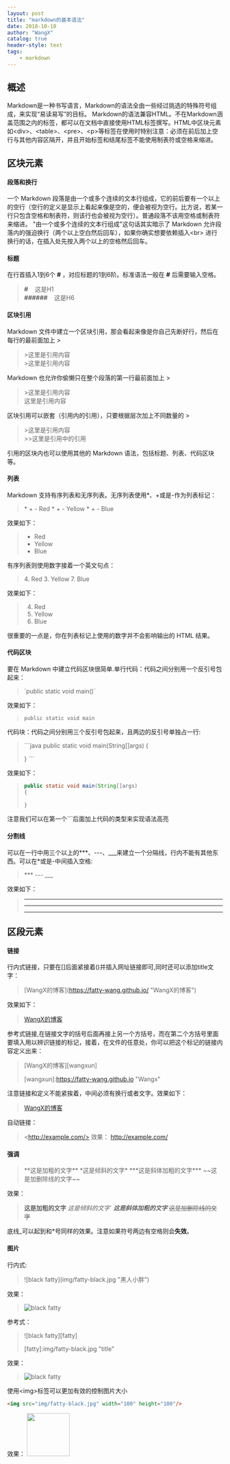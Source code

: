 ```yaml
---
layout: post
title: "markdown的基本语法"
date: 2018-10-10 
author: "WangX"
catalog: true
header-style: text
tags:
    - markdown
---
```


## 概述

Markdown是一种书写语言，Markdown的语法全由一些经过挑选的特殊符号组成，来实现“易读易写”的目标。
Markdown的语法兼容HTML。不在Markdown涵盖范围之内的标签，都可以在文档中直接使用HTML标签撰写。HTML中区块元素如\<div>、\<table>、\<pre>、\<p>等标签在使用时特别注意：必须在前后加上空行与其他内容区隔开，并且开始标签和结尾标签不能使用制表符或空格来缩进。

## 区块元素

#### 段落和换行

一个 Markdown 段落是由一个或多个连续的文本行组成，它的前后要有一个以上的空行（空行的定义是显示上看起来像是空的，便会被视为空行。比方说，若某一行只包含空格和制表符，则该行也会被视为空行）。普通段落不该用空格或制表符来缩进。
"由一个或多个连续的文本行组成"这句话其实暗示了 Markdown 允许段落内的强迫换行（两个以上空白然后回车），如果你确实想要依赖插入\<br> 进行换行的话，在插入处先按入两个以上的空格然后回车。

#### 标题

在行首插入1到6个 **#** ，对应标题的1到6阶。标准语法一般在 **#** 后需要输入空格。

>**#** &nbsp;&nbsp;&nbsp;这是H1   
>**######** &nbsp;&nbsp;&nbsp;这是H6

#### 区块引用

Markdown 文件中建立一个区块引用，那会看起来像是你自己先断好行，然后在每行的最前面加上 > 
>\>这里是引用内容     
>\>这里是引用内容

Markdown 也允许你偷懒只在整个段落的第一行最前面加上 > 
>\>这里是引用内容    
这里是引用内容

区块引用可以嵌套（引用内的引用），只要根据层次加上不同数量的 > 
>\>这里是引用内容   
\>>这里是引用中的引用

引用的区块内也可以使用其他的 Markdown 语法，包括标题、列表、代码区块等。

#### 列表

Markdown 支持有序列表和无序列表。无序列表使用*、+或是-作为列表标记：
>\* \+ \- Red
\*  \+ \- Yellow
\* \+ \- Blue

效果如下：
>* Red
>* Yellow
>* Blue

有序列表则使用数字接着一个英文句点：
>4\. Red
>3\. Yellow
>7\. Blue

效果如下：
>4. Red
>3. Yellow
>7. Blue

很重要的一点是，你在列表标记上使用的数字并不会影响输出的 HTML 结果。

#### 代码区块

要在 Markdown 中建立代码区块很简单.单行代码：代码之间分别用一个反引号包起来：

>\`public static void main()`

效果如下：
>`public static void main`

代码块：代码之间分别用三个反引号包起来，且两边的反引号单独占一行:
>\```java
>public static void main(String[]args)
>{
>   
>}
>\```

效果如下：
>```java     
>public static void main(String[]args)
>{
>   
>}
>```

注意我们可以在第一个\```后面加上代码的类型来实现语法高亮

#### 分割线

可以在一行中用三个以上的***、---、___来建立一个分隔线，行内不能有其他东西。可以在*或是-中间插入空格:
>\***
>\---
>\___

效果如下：
>***
>---
>___

## 区段元素

#### 链接

行内式链接，只要在[]后面紧接着()并插入网址链接即可,同时还可以添加title文字：
>\[WangX的博客](https://fatty-wang.github.io/ "WangX的博客")

效果如下：
>[WangX的博客](https://fatty-wang.github.io/ "WangX的博客")

参考式链接,在链接文字的括号后面再接上另一个方括号，而在第二个方括号里面要填入用以辨识链接的标记，接着，在文件的任意处，你可以把这个标记的链接内容定义出来：

>\[WangX的博客]\[wangxun]
>
>\[wangxun]:https://fatty-wang.github.io "Wangx"

注意链接和定义不能紧挨着，中间必须有换行或者文字。效果如下：
>[WangX的博客][wangxun]

[wangxun]:https://fatty-wang.github.io "WangX"
自动链接：
>\<http://example.com/>
效果：
><http://example.com/>

#### 强调

>\*\*这是加粗的文字**
>\*这是倾斜的文字*
>\*\*\*这是斜体加粗的文字***
>\~\~这是加删除线的文字~~

效果：
>**这是加粗的文字**
*这是倾斜的文字*`
***这是斜体加粗的文字***
~~这是加删除线的文字~~

底线_可以起到和*号同样的效果。注意如果符号两边有空格则会**失效**。

#### 图片

行内式:

>\![black fatty]\(img/fatty-black.jpg "黑人小胖")

效果：
>![black fatty](img/fatty-black.jpg "黑人小胖")

参考式：
>\![black fatty]\[fatty]
>
>\[fatty]:img/fatty-black.jpg "title"

效果：
>![black fatty][fatty]
>
>[fatty]:img/fatty-black.jpg "title"

使用\<img>标签可以更加有效的控制图片大小
```html
<img src="img/fatty-black.jpg" width="100" height="100"/>
```
效果：
<img src="img/fatty-black.jpg" width="100" height="100"/>



